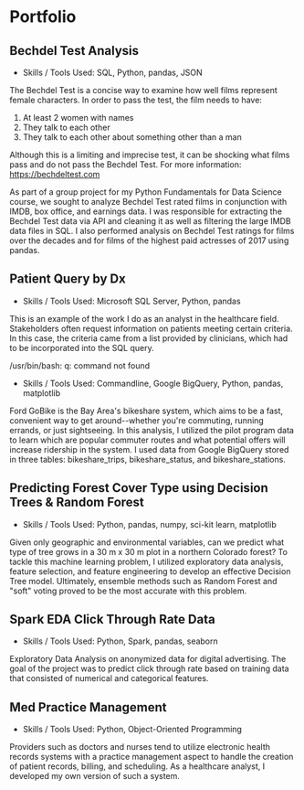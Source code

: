 # Portfolio

## Bechdel Test Analysis

* Skills / Tools Used: SQL, Python, pandas, JSON

The Bechdel Test is a concise way to examine how well films represent female characters. In order to pass the test, the film needs to have:

1) At least 2 women with names
2) They talk to each other
3) They talk to each other about something other than a man

Although this is a limiting and imprecise test, it can be shocking what films pass and do not pass the Bechdel Test. For more information: https://bechdeltest.com

As part of a group project for my Python Fundamentals for Data Science course, we sought to analyze Bechdel Test rated films in conjunction with IMDB, box office, and earnings data. I was responsible for extracting the Bechdel Test data via API and cleaning it as well as filtering the large IMDB data files in SQL. I also performed analysis on Bechdel Test ratings for films over the decades and for films of the highest paid actresses of 2017 using pandas.

## Patient Query by Dx
* Skills / Tools Used: Microsoft SQL Server, Python, pandas

This is an example of the work I do as an analyst in the healthcare field. Stakeholders often request information on patients meeting certain criteria. In this case, the criteria came from a list provided by clinicians, which had to be incorporated into the SQL query.

/usr/bin/bash: q: command not found

* Skills / Tools Used: Commandline, Google BigQuery, Python, pandas, matplotlib

Ford GoBike is the Bay Area's bikeshare system, which aims to be a fast, convenient way to get around--whether you're commuting, running errands, or just sightseeing. In this analysis, I utilized the pilot program data to learn which are popular commuter routes and what potential offers will increase ridership in the system. I used data from Google BigQuery stored in three tables: bikeshare_trips, bikeshare_status, and bikeshare_stations.

## Predicting Forest Cover Type using Decision Trees & Random Forest

* Skills / Tools Used: Python, pandas, numpy, sci-kit learn, matplotlib

Given only geographic and environmental variables, can we predict what type of tree grows in a 30 m x 30 m plot in a northern Colorado forest? To tackle this machine learning problem, I utilized exploratory data analysis, feature selection, and feature engineering to develop an effective Decision Tree model. Ultimately, ensemble methods such as Random Forest and "soft" voting proved to be the most accurate with this problem.

## Spark EDA Click Through Rate Data

* Skills / Tools Used: Python, Spark, pandas, seaborn

Exploratory Data Analysis on anonymized data for digital advertising. The goal of the project was to predict click through rate based on training data that consisted of numerical and categorical features. 

## Med Practice Management

* Skills / Tools Used: Python, Object-Oriented Programming

Providers such as doctors and nurses tend to utilize electronic health records systems with a practice management aspect to handle the creation of patient records, billing, and scheduling. As a healthcare analyst, I developed my own version of such a system.

